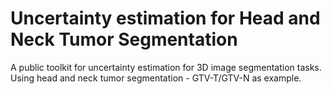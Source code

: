 # Uncertainty estimation for Head and Neck Tumor Segmentation
A public toolkit for uncertainty estimation for 3D image segmentation tasks.  Using head and neck tumor segmentation - GTV-T/GTV-N as example.
